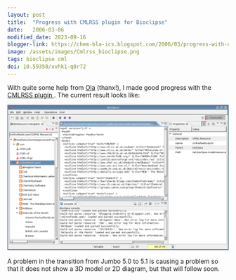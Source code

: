 ```yaml
---
layout: post
title:  "Progress with CMLRSS plugin for Bioclipse"
date:   2006-03-06
modified_date: 2023-09-16
blogger-link: https://chem-bla-ics.blogspot.com/2006/03/progress-with-cmlrss-plugin-for.html
image: /assets/images/Cmlrss_bioclipse.png
tags: bioclipse cml
doi: 10.59350/xvhk1-q8r72
---
```


With quite some help from [Ola](http://bioclipse.blogspot.com/) (thanx!), I made good progress with the
[CMLRSS plugin <i class="fa-solid fa-box-archive fa-xs"></i>](https://web.archive.org/web/20160413181618/http://wiki.bioclipse.net/index.php?title=CMLRSS_plugin).
The current result looks like:

![Screenshot of Bioclipse with an OPML file in the navigator on the left and some first extracted info.](/assets/images/Cmlrss_bioclipse.png)

A problem in the transition from Jumbo 5.0 to 5.1 is causing a problem so that it does not show a 3D model or 2D diagram, but that will follow soon.
